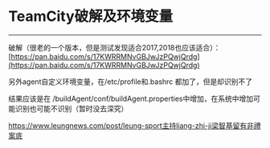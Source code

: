# TeamCity破解及环境变量

---

破解（很老的一个版本，但是测试发现适合2017,2018也应该适合）：[https://pan.baidu.com/s/17KWRRMNvGBJwJzPQwjQrdg](https://pan.baidu.com/s/17KWRRMNvGBJwJzPQwjQrdg)

另外agent自定义环境变量，在/etc/profile和.bashrc 都加了，但是却识别不了

结果应该是在 /buildAgent/conf/buildAgent.properties中增加，在系统中增加可能识别也可能不识别（暂时没去深究）


https://www.leungnews.com/post/leung-sport主持liang-zhi-ji梁智基留有非禮案底


